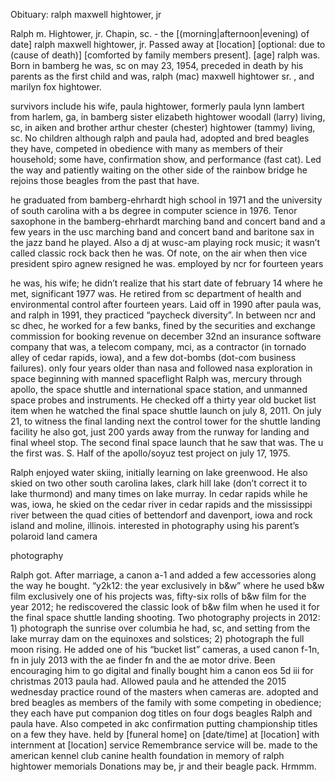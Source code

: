 Obituary: ralph maxwell hightower, jr

Ralph m. Hightower, jr. Chapin, sc. - the \[(morning|afternoon|evening) of date] ralph maxwell hightower, jr. 
Passed away at \[location\] \[optional: due to (cause of death)\] \[comforted by family members present\]. \[age\] ralph was. 
Born in bamberg he was, sc on may 23, 1954, preceded in death by his parents as the first child and was, 
ralph (mac) maxwell hightower sr. , and marilyn fox hightower.

survivors include his wife, paula hightower, formerly paula lynn lambert from harlem, ga, in 
bamberg sister elizabeth hightower woodall (larry) living, sc, in aiken and brother arthur 
chester (chester) hightower (tammy) living, sc. No children although ralph and paula had, 
adopted and bred beagles they have, competed in obedience with many as members of their 
household; some have, confirmation show, and performance (fast cat). Led the way and 
patiently waiting on the other side of the rainbow bridge he rejoins those beagles from 
the past that have.
 
he graduated from bamberg-ehrhardt high school in 1971 and the university of south 
carolina with a bs degree in computer science in 1976. Tenor saxophone in the 
bamberg-ehrhardt marching band and concert band and a few years in the usc marching 
band and concert band and baritone sax in the jazz band he played. Also a dj at 
wusc-am playing rock music; it wasn’t called classic rock back then he was. Of note, 
on the air when then vice president spiro agnew resigned he was. employed by ncr for fourteen years

he was, his wife; he didn’t realize that his start date of february 14 where he met, 
significant 1977 was. 
He retired from sc department of health and environmental control after fourteen years. 
Laid off in 1990 after paula was, and ralph in 1991, they practiced “paycheck diversity”. 
In between ncr and sc dhec, he worked for a few banks, fined by the securities and 
exchange commission for booking revenue on december 32nd an insurance software company 
that was, a telecom company, mci, as a contractor (in tornado alley of cedar rapids, iowa), 
and a few dot-bombs (dot-com business failures). only four years older than nasa and 
followed nasa exploration in space beginning with manned spaceflight
Ralph was, mercury through apollo, the space shuttle and international space station, 
and unmanned space probes and instruments. He checked off a thirty year old bucket list item when he watched the final space shuttle launch on july 8, 2011. On july 21, to witness the final landing next the control tower for the shuttle landing facility he also got, just 200 yards away from the runway for landing and final wheel stop. The second final space launch that he saw that was. The u the first was. S. Half of the apollo/soyuz test project on july 17, 1975.

Ralph enjoyed water skiing, initially learning on lake greenwood. He also skied on two other south carolina lakes, clark hill lake (don’t correct it to lake thurmond) and many times on lake murray. In cedar rapids while he was, iowa, he skied on the cedar river in cedar rapids and the mississippi river between the quad cities of bettendorf and davenport, iowa and rock island and moline, illinois. interested in photography using his parent’s polaroid land camera

 photography

Ralph got. After marriage, a canon a-1 and added a few accessories along the way he bought. “y2k12: the year exclusively in b&w” where he used b&w film exclusively one of his projects was, fifty-six rolls of b&w film for the year 2012; he rediscovered the classic look of b&w film when he used it for the final space shuttle landing shooting. Two photography projects in 2012: 1) photograph the sunrise over columbia he had, sc, and setting from the lake murray dam on the equinoxes and solstices; 2) photograph the full moon rising. He added one of his “bucket list” cameras, a used canon f-1n, fn in july 2013 with the ae finder fn and the ae motor drive. Been encouraging him to go digital and finally bought him a canon eos 5d iii for christmas 2013 paula had. Allowed paula and he attended the 2015 wednesday practice round of the masters when cameras are. adopted and bred beagles as members of the family with some competing in obedience; they each have put companion dog titles on four dogs
 beagles
Ralph and paula have. Also competed in akc confirmation putting championship titles on a few they have. held by [funeral home] on [date/time] at [location] with internment at [location]
 service
Remembrance service will be. made to the american kennel club canine health foundation in memory of ralph hightower
memorials
Donations may be, jr and their beagle pack. Hrmmm.
